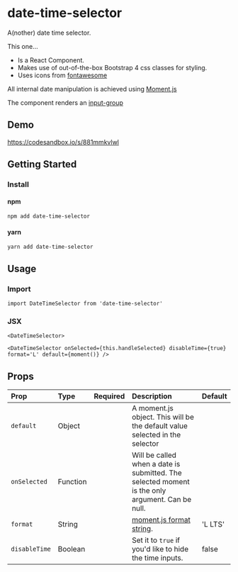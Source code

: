 # date-time-selector

A(nother) date time selector.

This one...

- Is a React Component.
- Makes use of out-of-the-box Bootstrap 4 css classes for styling.
- Uses icons from [fontawesome](http://fontawesome.io/icons/ "Font Awesome Homepage")

All internal date manipulation is achieved using [Moment.js](https://momentjs.com/docs/#/parsing/ "Moment.js Homepage")

The component renders an [input-group](https://getbootstrap.com/docs/4.0/components/input-group/)

## Demo

https://codesandbox.io/s/881mmkvlwl

## Getting Started
### Install

#### npm
`npm add date-time-selector`

#### yarn
`yarn add date-time-selector`

## Usage


### Import

`import DateTimeSelector from 'date-time-selector'`

### JSX

`<DateTimeSelector> `

`<DateTimeSelector onSelected={this.handleSelected} disableTime={true} format='L' default={moment()} />`

## Props

| Prop | Type | Required | Description | Default |
| :--- | :--- | :---: | :--- | :--- |
| `default` | Object | | A moment.js object.  This will be the default value selected in the selector |  |
| `onSelected` | Function | | Will be called when a date is submitted. The selected moment is the only argument. Can be null. | |
| `format` | String | | [moment.js format string](https://momentjs.com/docs/#/displaying/format/). | 'L LTS' |
| `disableTime` | Boolean | | Set it to `true` if you'd like to hide the time inputs. | false |
